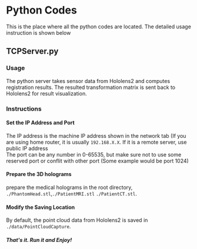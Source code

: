 # Python Codes
This is the place where all the python codes are located. The detailed usage instruction is shown below
## TCPServer.py
### Usage
The python server takes sensor data from Hololens2 and computes registration results. The resulted 
transformation matrix is sent back to Hololens2 for result visualization.
### Instructions

#### Set the IP Address and Port
The IP address is the machine IP address shown in the network tab (If you are using home router, it is usually `192.168.X.X`. If it is a remote server, use public IP address<br>
The port can be any number in 0-65535, but make sure not to use some reserved port or conflit with other port (Some example would be port 1024)

#### Prepare the 3D holograms
prepare the medical holograms in the root directory, `./PhantomHead.stl`,`./PatientMRI.stl`
`./PatientCT.stl`. 

#### Modify the Saving Location
By default, the point cloud data from Hololens2 is saved in `./data/PointCloudCapture`.
##### That's it. Run it and Enjoy!


[//]: # (## main.py)

[//]: # ()
[//]: # (### Usage)

[//]: # (The file is used to perform registration between Hololens frames and the MRI mesh.)

[//]: # ()
[//]: # (### Instruction)

[//]: # (#### Data preparation)

[//]: # (Reconstruct RGB point clouds from `ImageCapture` and `PointCloudCapture` folders by following the instruction from HoloLens2ForCV:)

[//]: # (https://github.com/microsoft/HoloLens2ForCV/tree/main/Samples/StreamRecorder <br>)

[//]: # (Then pick about 10 best frames that cover the entire object. Mannuly crop them to about the same range of the MRI file using MeshLab: https://www.meshlab.net/, and put them into the `cropped_pcds` folder. Use MeshLab also to generate the MRI point clouds from the MRI mesh file. The MRI point cloud and Hololens frames are already provided here for example. )

[//]: # (#### Registration)

[//]: # (Simplly run `python main.py` to start registration that is described in the report. Two different kinds of registration techniques &#40;`global_registration.py` and `multiway_registration`&#41; are also provided.)

[//]: # ()
[//]: # (#### Denoise the raw noisy point cloud)

[//]: # (Run `denoising.py`, the sample data are provided)

[//]: # ()
[//]: # (#### Evaluation registration)

[//]: # (Run  'evaluation.py`, the sample data are provided)

[//]: # ()
[//]: # (#### Detect keypoints in point clouds)

[//]: # (Run `keypoint_detection.py`, the sample data are provided)

[//]: # ()
[//]: # (#### Denoise the raw noisy point cloud)

[//]: # (run `registration_robust_experiment.py`, the sample data are provided)

[//]: # ()
[//]: # ()
[//]: # ()
[//]: # (#### Output)

[//]: # (`main.py` generates the transformed MRI point cloud and the combined hologram registered with MRI separately. )
